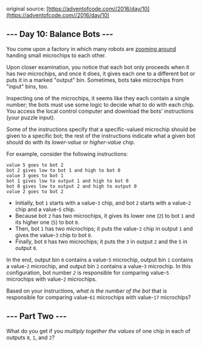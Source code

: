 original source: [https://adventofcode.com//2016/day/10](https://adventofcode.com//2016/day/10)
## --- Day 10: Balance Bots ---
You come upon a factory in which many robots are [zooming around](https://www.youtube.com/watch?v=JnkMyfQ5YfY&t=40) handing small microchips to each other.

Upon closer examination, you notice that each bot only proceeds when it has *two* microchips, and once it does, it gives each one to a different bot or puts it in a marked "output" bin. Sometimes, bots take microchips from "input" bins, too.

Inspecting one of the microchips, it seems like they each contain a single number; the bots must use some logic to decide what to do with each chip. You access the local control computer and download the bots' instructions (your puzzle input).

Some of the instructions specify that a specific-valued microchip should be given to a specific bot; the rest of the instructions indicate what a given bot should do with its *lower-value* or *higher-value* chip.

For example, consider the following instructions:

```
value 5 goes to bot 2
bot 2 gives low to bot 1 and high to bot 0
value 3 goes to bot 1
bot 1 gives low to output 1 and high to bot 0
bot 0 gives low to output 2 and high to output 0
value 2 goes to bot 2
```


 - Initially, bot `1` starts with a value-`3` chip, and bot `2` starts with a value-`2` chip and a value-`5` chip.
 - Because bot `2` has two microchips, it gives its lower one (`2`) to bot `1` and its higher one (`5`) to bot `0`.
 - Then, bot `1` has two microchips; it puts the value-`2` chip in output `1` and gives the value-`3` chip to bot `0`.
 - Finally, bot `0` has two microchips; it puts the `3` in output `2` and the `5` in output `0`.

In the end, output bin `0` contains a value-`5` microchip, output bin `1` contains a value-`2` microchip, and output bin `2` contains a value-`3` microchip. In this configuration, bot number *`2`* is responsible for comparing value-`5` microchips with value-`2` microchips.

Based on your instructions, *what is the number of the bot* that is responsible for comparing value-`61` microchips with value-`17` microchips?


## --- Part Two ---
What do you get if you *multiply together the values* of one chip in each of outputs `0`, `1`, and `2`?


